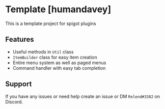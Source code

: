 # Template [humandavey]

This is a template project for spigot plugins

## Features

- Useful methods in `Util` class
- `ItemBuilder` class for easy item creation
- Entire menu system as well as paged menus
- Command handler with easy tab completion

## Support

If you have any issues or need help create an issue or DM `Relend#3382` on Discord.